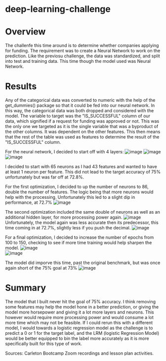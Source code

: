 # deep-learning-challenge

# Overview
The challenfe this time around is to determine whether companies applying for funding. The requirement was to create a Neural Network to work on the prediction. Like the previosu challenge, the data was standardized, and split into test and training data. This time though the model used was Neural Network.</br>

# Results
Any of the categorical data was converted to numeric with the help of the get_dummies() package so that it could be fed into our neural network. In this way, the categorical data was both dropped and considered with the model. The variable to target was the "IS_SUCCESSFUL" column of our data, which signified if a request for funding was approved or not. This was the only one we targeted as it is the single variable that was a byproduct of the other columns. It was dependent on the other features. This then means that the rest of the table was used as features to determine the result of the "IS_SUCCESSFUL" column. 

For the neural network, I decided to start off with 4 layers: 
![image](https://github.com/Duffye23/deep-learning-challenge/assets/58863493/f5d05878-e6d5-4e43-bdba-8896d720d7f7)
![image](https://github.com/Duffye23/deep-learning-challenge/assets/58863493/5d97bda3-5278-40dc-9320-eea30e5a93d5)
![image](https://github.com/Duffye23/deep-learning-challenge/assets/58863493/8862aed0-3048-481e-9fa6-88e78928ea05)</br>

I decided to start with 65 neurons as I had 43 features and wanted to have at least 1 neuron per feature. This did not lead to the target accuracy of 75% unfortunately but was far off at 72.8%.

For the first optimization, I decided to up the number of neurons to 86, double the number of features. The logic being that more neurons would help with the processing. Unfortunately this led to a slight dip in performance, at 72.7%
![image](https://github.com/Duffye23/deep-learning-challenge/assets/58863493/0c835c42-9d44-42b8-a6bb-dd571b6d01cf)</br>

The second optimization included the same double of neurons as well as an additional hidden layer, for more processing power again.
![image](https://github.com/Duffye23/deep-learning-challenge/assets/58863493/bf3a750f-4806-496b-a539-64b1d08f37da)</br>
Unfortunately, the model again was less accurate then its predecessor, this time coming in at 72.7%, slightly less if you push the decimal.
![image](https://github.com/Duffye23/deep-learning-challenge/assets/58863493/9e9c373e-bfbb-4135-b415-2e37d477c736)

For a final optimization, I decided to increase the number of epochs from 100 to 150, checking to see if more time training would help sharpen the model.
![image](https://github.com/Duffye23/deep-learning-challenge/assets/58863493/77ca9358-a4f7-410f-9e2b-a5d26a4576ea)</br>
![image](https://github.com/Duffye23/deep-learning-challenge/assets/58863493/d0d6333f-0cb9-4602-8e74-05ff88fde4cf)</br>

The model did imporve this time, past the original benchmark, but was once again short of the 75% goal at 73%
![image](https://github.com/Duffye23/deep-learning-challenge/assets/58863493/ac0fb849-896d-47a4-af37-aeaa84f42c87)</br>

# Summary
The model that I built never hit the goal of 75% accuracy. I think removing some features may help the model hone in a better prediction, or giving the model more horsepower and giving it a lot more layers and neurons. This however would require more processing power and would consume a lot more time which may not be feasible. If I could rerun this with a different model, I would towards a logistic regression model as the challenge is to predict a 0 or 1 for the target label, and the LRM (logistic Regression Model) would be better equipped to bin the label more accurately as it is more specifically built for this type of work.</br>

Sources:
Carleton Bootcamp Zoom recordings and lesson plan activities.









